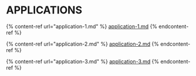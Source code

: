 # APPLICATIONS

{% content-ref url="application-1.md" %}
[application-1.md](application-1.md)
{% endcontent-ref %}

{% content-ref url="application-2.md" %}
[application-2.md](application-2.md)
{% endcontent-ref %}

{% content-ref url="application-3.md" %}
[application-3.md](application-3.md)
{% endcontent-ref %}
